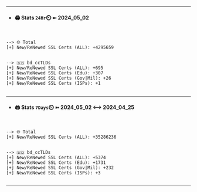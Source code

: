 

---
- #### 🖨️ **Stats** `24Hr`⏲️ ➼ 2024_05_02
```console


--> 🌐 Total
[+] New/ReNewed SSL Certs (ALL): +4295659


--> 🇧🇩 bd_ccTLDs
[+] New/ReNewed SSL Certs (ALL): +695
[+] New/ReNewed SSL Certs (Edu): +307
[+] New/ReNewed SSL Certs (Gov|Mil): +26
[+] New/ReNewed SSL Certs (ISPs): +1


```

---
- #### 🖨️ **Stats** `7Days`⏲️ ➼ 2024_05_02 <--> 2024_04_25
```console


--> 🌐 Total
[+] New/ReNewed SSL Certs (ALL): +35286236


--> 🇧🇩 bd_ccTLDs
[+] New/ReNewed SSL Certs (ALL): +5374
[+] New/ReNewed SSL Certs (Edu): +1731
[+] New/ReNewed SSL Certs (Gov|Mil): +232
[+] New/ReNewed SSL Certs (ISPs): +3


```

---

